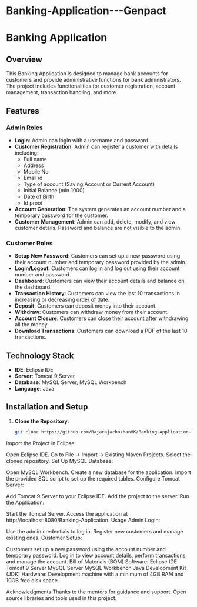 # Banking-Application---Genpact

# Banking Application

## Overview
This Banking Application is designed to manage bank accounts for customers and provide administrative functions for bank administrators. The project includes functionalities for customer registration, account management, transaction handling, and more.

## Features
### Admin Roles
- **Login**: Admin can login with a username and password.
- **Customer Registration**: Admin can register a customer with details including:
  - Full name
  - Address
  - Mobile No
  - Email id
  - Type of account (Saving Account or Current Account)
  - Initial Balance (min 1000)
  - Date of Birth
  - Id proof
- **Account Generation**: The system generates an account number and a temporary password for the customer.
- **Customer Management**: Admin can add, delete, modify, and view customer details. Password and balance are not visible to the admin.

### Customer Roles
- **Setup New Password**: Customers can set up a new password using their account number and temporary password provided by the admin.
- **Login/Logout**: Customers can log in and log out using their account number and password.
- **Dashboard**: Customers can view their account details and balance on the dashboard.
- **Transaction History**: Customers can view the last 10 transactions in increasing or decreasing order of date.
- **Deposit**: Customers can deposit money into their account.
- **Withdraw**: Customers can withdraw money from their account.
- **Account Closure**: Customers can close their account after withdrawing all the money.
- **Download Transactions**: Customers can download a PDF of the last 10 transactions.

## Technology Stack
- **IDE**: Eclipse IDE
- **Server**: Tomcat 9 Server
- **Database**: MySQL Server, MySQL Workbench
- **Language**: Java

## Installation and Setup
1. **Clone the Repository**:
   ```bash
   git clone https://github.com/RajarajachozhanVK/Banking-Application---Genpact.git
Import the Project in Eclipse:

Open Eclipse IDE.
Go to File -> Import -> Existing Maven Projects.
Select the cloned repository.
Set Up MySQL Database:

Open MySQL Workbench.
Create a new database for the application.
Import the provided SQL script to set up the required tables.
Configure Tomcat Server:

Add Tomcat 9 Server to your Eclipse IDE.
Add the project to the server.
Run the Application:

Start the Tomcat Server.
Access the application at http://localhost:8080/Banking-Application.
Usage
Admin Login:

Use the admin credentials to log in.
Register new customers and manage existing ones.
Customer Setup:

Customers set up a new password using the account number and temporary password.
Log in to view account details, perform transactions, and manage the account.
Bill of Materials (BOM)
Software:
Eclipse IDE
Tomcat 9 Server
MySQL Server
MySQL Workbench
Java Development Kit (JDK)
Hardware:
Development machine with a minimum of 4GB RAM and 10GB free disk space.


Acknowledgments
Thanks to the mentors for guidance and support.
Open source libraries and tools used in this project.

